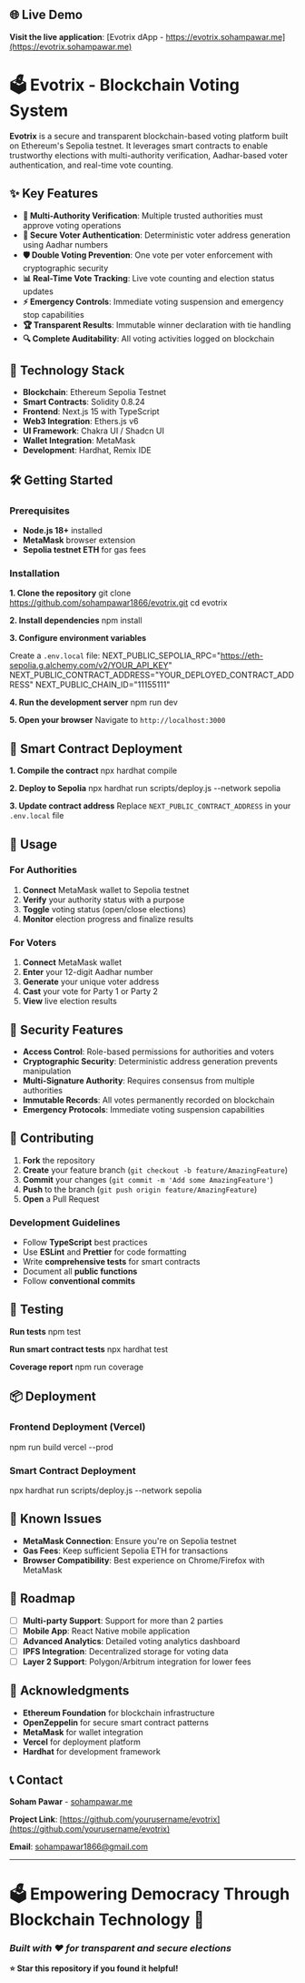 ## **🌐 Live Demo**
**Visit the live application**: [Evotrix dApp - https://evotrix.sohampawar.me](https://evotrix.sohampawar.me)

# **🗳️ Evotrix - Blockchain Voting System**

**Evotrix** is a secure and transparent blockchain-based voting platform built on Ethereum's Sepolia testnet. It leverages smart contracts to enable trustworthy elections with multi-authority verification, Aadhar-based voter authentication, and real-time vote counting.

## **✨ Key Features**

- **🔐 Multi-Authority Verification**: Multiple trusted authorities must approve voting operations
- **👤 Secure Voter Authentication**: Deterministic voter address generation using Aadhar numbers
- **🛡️ Double Voting Prevention**: One vote per voter enforcement with cryptographic security
- **📊 Real-Time Vote Tracking**: Live vote counting and election status updates
- **⚡ Emergency Controls**: Immediate voting suspension and emergency stop capabilities
- **🏆 Transparent Results**: Immutable winner declaration with tie handling
- **🔍 Complete Auditability**: All voting activities logged on blockchain

## **🚀 Technology Stack**

- **Blockchain**: Ethereum Sepolia Testnet
- **Smart Contracts**: Solidity 0.8.24
- **Frontend**: Next.js 15 with TypeScript
- **Web3 Integration**: Ethers.js v6
- **UI Framework**: Chakra UI / Shadcn UI
- **Wallet Integration**: MetaMask
- **Development**: Hardhat, Remix IDE

## **🛠️ Getting Started**

### **Prerequisites**

- **Node.js 18+** installed
- **MetaMask** browser extension
- **Sepolia testnet ETH** for gas fees

### **Installation**

**1. Clone the repository**
git clone https://github.com/sohampawar1866/evotrix.git
cd evotrix

**2. Install dependencies**
npm install

**3. Configure environment variables**

Create a `.env.local` file:
NEXT_PUBLIC_SEPOLIA_RPC="https://eth-sepolia.g.alchemy.com/v2/YOUR_API_KEY"
NEXT_PUBLIC_CONTRACT_ADDRESS="YOUR_DEPLOYED_CONTRACT_ADDRESS"
NEXT_PUBLIC_CHAIN_ID="11155111"

**4. Run the development server**
npm run dev

**5. Open your browser**
Navigate to `http://localhost:3000`

## **🔧 Smart Contract Deployment**

**1. Compile the contract**
npx hardhat compile

**2. Deploy to Sepolia**
npx hardhat run scripts/deploy.js --network sepolia

**3. Update contract address**
Replace `NEXT_PUBLIC_CONTRACT_ADDRESS` in your `.env.local` file

## **📱 Usage**

### **For Authorities**
1. **Connect** MetaMask wallet to Sepolia testnet
2. **Verify** your authority status with a purpose
3. **Toggle** voting status (open/close elections)
4. **Monitor** election progress and finalize results

### **For Voters**
1. **Connect** MetaMask wallet
2. **Enter** your 12-digit Aadhar number
3. **Generate** your unique voter address
4. **Cast** your vote for Party 1 or Party 2
5. **View** live election results


## **🔐 Security Features**

- **Access Control**: Role-based permissions for authorities and voters
- **Cryptographic Security**: Deterministic address generation prevents manipulation
- **Multi-Signature Authority**: Requires consensus from multiple authorities
- **Immutable Records**: All votes permanently recorded on blockchain
- **Emergency Protocols**: Immediate voting suspension capabilities

## **🤝 Contributing**

1. **Fork** the repository
2. **Create** your feature branch (`git checkout -b feature/AmazingFeature`)
3. **Commit** your changes (`git commit -m 'Add some AmazingFeature'`)
4. **Push** to the branch (`git push origin feature/AmazingFeature`)
5. **Open** a Pull Request

### **Development Guidelines**

- Follow **TypeScript** best practices
- Use **ESLint** and **Prettier** for code formatting
- Write **comprehensive tests** for smart contracts
- Document all **public functions**
- Follow **conventional commits**

## **🧪 Testing**

**Run tests**
npm test

**Run smart contract tests**
npx hardhat test

**Coverage report**
npm run coverage

## **📦 Deployment**

### **Frontend Deployment (Vercel)**
npm run build
vercel --prod

### **Smart Contract Deployment**
npx hardhat run scripts/deploy.js --network sepolia

## **🐛 Known Issues**

- **MetaMask Connection**: Ensure you're on Sepolia testnet
- **Gas Fees**: Keep sufficient Sepolia ETH for transactions
- **Browser Compatibility**: Best experience on Chrome/Firefox with MetaMask

## **🔮 Roadmap**

- [ ] **Multi-party Support**: Support for more than 2 parties
- [ ] **Mobile App**: React Native mobile application
- [ ] **Advanced Analytics**: Detailed voting analytics dashboard
- [ ] **IPFS Integration**: Decentralized storage for voting data
- [ ] **Layer 2 Support**: Polygon/Arbitrum integration for lower fees

## **🙏 Acknowledgments**

- **Ethereum Foundation** for blockchain infrastructure
- **OpenZeppelin** for secure smart contract patterns
- **MetaMask** for wallet integration
- **Vercel** for deployment platform
- **Hardhat** for development framework

## **📞 Contact**

**Soham Pawar** - [sohampawar.me](https://sohampawar.me)

**Project Link**: [https://github.com/yourusername/evotrix](https://github.com/yourusername/evotrix)

**Email**: sohampawar1866@gmail.com

---

# **🗳️ Empowering Democracy Through Blockchain Technology** 🚀

### ***Built with ❤️ for transparent and secure elections***

**⭐ Star this repository if you found it helpful!**

